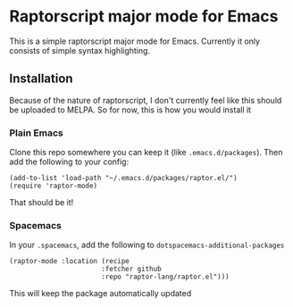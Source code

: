 # Raptorscript major mode for Emacs
This is a simple raptorscript major mode for Emacs. Currently it only consists of simple syntax highlighting.

## Installation
Because of the nature of raptorscript, I don't currently feel like this should be uploaded to MELPA.
So for now, this is how you would install it
### Plain Emacs
Clone this repo somewhere you can keep it (like `.emacs.d/packages`). Then add the following to your config:
```emacs-lisp
(add-to-list 'load-path "~/.emacs.d/packages/raptor.el/")
(require 'raptor-mode)
```
That should be it!
### Spacemacs
In your `.spacemacs`, add the following to `dotspacemacs-additional-packages`
```emacs-lisp
(raptor-mode :location (recipe
                       :fetcher github
                       :repo "raptor-lang/raptor.el")))
``` 
This will keep the package automatically updated
